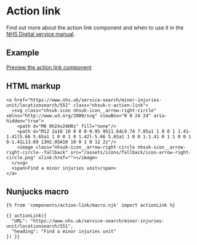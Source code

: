 # Action link

Find out more about the action link component and when to use it in the [NHS Digital service manual](https://beta.nhs.uk/service-manual/).

## Example

[Preview the action link component]()

## HTML markup

    <a href="https://www.nhs.uk/service-search/minor-injuries-unit/locationsearch/551" class="nhsuk-c-action-link">
      <svg class="nhsuk-icon nhsuk-icon__arrow-right-circle" xmlns="http://www.w3.org/2000/svg" viewBox="0 0 24 24" aria-hidden="true">
        <path d="M0 0h24v24H0z" fill="none"/>
        <path d="M12 2a10 10 0 0 0-9.95 9h11.64L9.74 7.05a1 1 0 0 1 1.41-1.41l5.66 5.65a1 1 0 0 1 0 1.42l-5.66 5.65a1 1 0 0 1-1.41 0 1 1 0 0 1 0-1.41L13.69 13H2.05A10 10 0 1 0 12 2z"/>
        <image class="nhsuk-icon__arrow-right-circle nhsuk-icon__arrow-right-circle--fallback" src="/assets/icons/fallback/icon-arrow-right-circle.png" xlink:href=""></image>
      </svg>
      <span>Find a minor injuries unit</span>
    </a>

## Nunjucks macro

    {% from 'components/action-link/macro.njk' import actionLink %}

    {{ actionLink({
      "URL": "https://www.nhs.uk/service-search/minor-injuries-unit/locationsearch/551",
      "heading": "Find a minor injuries unit"
    }) }}
